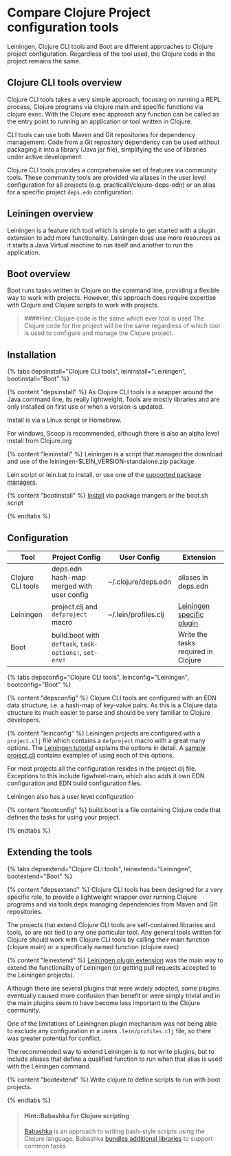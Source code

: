 # Compare Clojure Project configuration tools
Leiningen, Clojure CLI tools and Boot are different approaches to Clojure project configuration.  Regardless of the tool used, the Clojure code in the project remains the same.


## Clojure CLI tools overview
Clojure CLI tools takes a very simple approach, focusing on running a REPL process, Clojure programs via clojure main and specific functions via clojure exec.  With the Clojure exec approach any function can be called as the entry point to running an application or tool written in Clojure.

CLI tools can use both Maven and Git repositories for dependency management.  Code from a Git repository dependency can be used without packaging it into a library (Java jar file), simplifying the use of libraries under active development.

Clojure CLI tools provides a comprehensive set of features via community tools.  These community tools are provided via aliases in the user level configuration for all projects (e.g. practicalli/clojure-deps-edn) or an alias for a specific project `deps.edn` configuration.

## Leiningen overview
Leiningen is a feature rich tool which is simple to get started with a plugin extension to add more functionality.  Leiningen does use more resources as it starts a Java Virtual machine to run itself and another to run the application.

## Boot overview
Boot runs tasks written in Clojure on the command line, providing a flexible way to work with projects.  However, this approach does require expertise with Clojure and  Clojure scripts to work with projects.

> ####Hint::Clojure code is the same which ever tool is used
> The Clojure code for the project will be the same regardless of which tool is used to configure and manage the Clojure project.


## Installation
{% tabs depsinstall="Clojure CLI tools", leininstall="Leiningen", bootinstall="Boot" %}

{% content "depsinstall" %}
As Clojure CLI tools is a wrapper around the Java command line, its really lightweight.  Tools are mostly libraries and are only installed on first use or when a version is updated.

Install is via a Linux script or Homebrew.

For windows, Scoop is recommended, although there is also an alpha level install from Clojure.org

{% content "leininstall" %}
Leiningen is a script that managed the download and use of the leiningen-$LEIN_VERSION-standalone.zip package.

Lein script or lein.bat to install, or use one of the [supported package managers](https://github.com/technomancy/leiningen/wiki/Packaging).

{% content "bootinstall" %}
[Install](https://github.com/boot-clj/boot#install) via package mangers or the boot.sh script

{% endtabs %}


## Configuration

| Tool              | Project Config                                         | User Config          | Extension                                                                                        |
|-------------------|--------------------------------------------------------|----------------------|--------------------------------------------------------------------------------------------------|
| Clojure CLI tools | deps.edn hash-map merged with user config              | ~/.clojure/deps.edn  | aliases in deps.edn                                                                              |
| Leiningen         | project.clj and `defproject` macro                     | ~/.lein/profiles.clj | [Leiningen specific plugin](https://github.com/technomancy/leiningen/blob/master/doc/PLUGINS.md) |
| Boot              | build.boot with `deftask`, `task-options!`, `set-env!` |                      | Write the tasks required in Clojure                                                              |


{% tabs depsconfig="Clojure CLI tools", leinconfig="Leiningen", bootconfig="Boot" %}

{% content "depsconfig" %}
Clojure CLI tools are configured with an EDN data structure, i.e. a hash-map of key-value pairs.  As this is a Clojure data structure its much easier to parse and should be very familiar to Clojure developers.

{% content "leinconfig" %}
Leiningen projects are configured with a `project.clj` file which contains a `defproject` macro with a great many options.  The [Leiningen tutorial](https://github.com/technomancy/leiningen/blob/stable/doc/TUTORIAL.md) explains the options in detail.  A [sample project.clj](https://github.com/technomancy/leiningen/blob/stable/sample.project.clj) contains examples of using each of this options.

For most projects all the configuration resides in the project.clj file.  Exceptions to this include figwheel-main, which also adds it own EDN configuration and EDN build configuration files.

Leiningen also has a user level configuration


{% content "bootconfig" %}
build.boot is a file containing Clojure code that defines the tasks for using your project.

{% endtabs %}


## Extending the tools
{% tabs depsextend="Clojure CLI tools", leinextend="Leiningen", bootextend="Boot" %}

{% content "depsextend" %}
Clojure CLI tools has been designed for a very specific role, to provide a lightweight wrapper over running Clojure programs and via tools.deps managing dependencies from Maven and Git repositories.

The projects that extend Clojure CLI tools are self-contained libraries and tools, so are not tied to any one particular tool.  Any general tools written for Clojure should work with Clojure CLI tools by calling their main function (clojure main) or a specifically named function (clojure exec)


{% content "leinextend" %}
[Leiningen plugin extension](https://github.com/technomancy/leiningen/blob/master/doc/PLUGINS.md) was the main way to extend the functionality of Leiningen (or getting pull requests accepted to the Leiningen projects).

Although there are several plugins that were widely adopted, some plugins eventually caused more confusion than benefit or were simply trivial and in the main plugins seem to have become less important to the Clojure community.

One of the limitations of Leiningnen plugin mechanism was not being able to exclude any configuration in a users `.lein/profiles.clj` file, so there was greater potential for conflict.

The recommended way to extend Leiningen is to not write plugins, but to include aliases that define a qualified function to run when that alias is used with the Leiningen command.


{% content "bootextend" %}
Write clojure to define scripts to run with boot projects.

{% endtabs %}

> #### Hint::Babashka for Clojure scripting
> [Babashka](https://book.babashka.org/) is an approach to writing bash-style scripts using the Clojure language.  Babashka [bundles additional libraries](https://book.babashka.org/#libraries) to support common tasks
